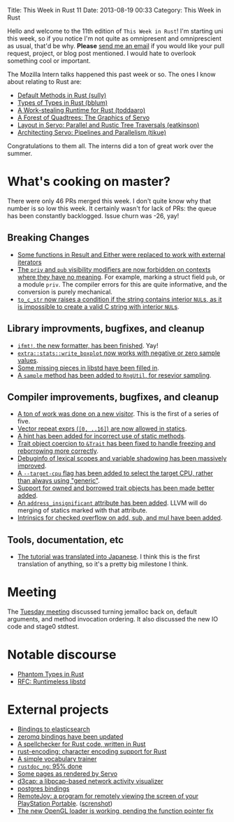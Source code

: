 Title: This Week in Rust 11
Date: 2013-08-19 00:33
Category: This Week in Rust

Hello and welcome to the 11th edition of `This Week in Rust`! I'm starting uni
this week, so if you notice I'm not quite as omnipresent and omniprescient as
usual, that'd be why. **Please** [send me an email](mailto:corey@octayn.net)
if you would like your pull request, project, or blog post mentioned. I would
hate to overlook something cool or important.

<!-- more -->

The Mozilla Intern talks happened this past week or so. The ones I know about
relating to Rust are:

- [Default Methods in Rust
  (sully)](https://air.mozilla.org/intern-presentation-sullivan/)
- [Types of Types in Rust
  (bblum)](https://air.mozilla.org/ben-blum-from-the-research-team-presents-types-of-types-in-rust/)
- [A Work-stealing Runtime for Rust
  (toddaaro)](https://air.mozilla.org/2013-intern-todd/)
- [A Forest of Quadtrees: The Graphics of
  Servo](https://air.mozilla.org/eston-schweickart-from-the-research-team-presents-a-forest-of-quadtrees-the-graphics-of-servo/)
- [Layout in Servo: Parallel and Rustic Tree Traversals
  (eatkinson)](https://air.mozilla.org/2013-intern-presentations-august-13/)
- [Architecting Servo: Pipelines and Parallelism
  (tikue)](https://air.mozilla.org/2013-intern-kuehn/)

Congratulations to them all. The interns did a ton of great work over the
summer.

# What's cooking on master?

There were only 46 PRs merged this week. I don't quite know why that number is
so low this week. It certainly wasn't for lack of PRs: the queue has been
constantly backlogged. Issue churn was -26, yay!

## Breaking Changes

- [Some functions in Result and Either were replaced to work with external
  iterators](https://github.com/mozilla/rust/pull/8526)
- [The `priv` and `pub` visibility modifiers are now forbidden on contexts
  where they have no meaning](https://github.com/mozilla/rust/pull/8423). For
  example, marking a struct field `pub`, or a module `priv`. The compiler
  errors for this are quite informative, and the conversion is purely
  mechanical.
- [`to_c_str` now raises a condition if the string contains interior `NUL`s,
  as it is impossible to create a valid C string with interior
  `NUL`s](https://github.com/mozilla/rust/pull/8532).

## Library improvments, bugfixes, and cleanup

- [`ifmt!`, the new formatter, has been
  finished](https://github.com/mozilla/rust/pull/8446). Yay!
- [`extra::stats::write_boxplot` now works with negative or zero sample
  values](https://github.com/mozilla/rust/pull/8453).
- [Some missing pieces in libstd have been filled
  in](https://github.com/mozilla/rust/pull/8452).
- [A `sample` method has been added to `RngUtil`, for resevior
  sampling](https://github.com/mozilla/rust/pull/8491).

## Compiler improvements, bugfixes, and cleanup

- [A ton of work was done on a new
  visitor](https://github.com/mozilla/rust/pull/8527). This is the first of a
  series of five.
- [Vector repeat exprs (`[0, ..16]`) are now allowed in
  statics](https://github.com/mozilla/rust/pull/8483).
- [A hint has been added for incorrect use of static
  methods](https://github.com/mozilla/rust/pull/8477).
- [Trait object coercion to `&Trait` has been fixed to handle freezing and
  reborrowing more correctly](https://github.com/mozilla/rust/pull/8497).
- [Debuginfo of lexical scopes and variable shadowing has been massively
  improved](https://github.com/mozilla/rust/pull/8329).
- [A `--target-cpu` flag has been added to select the target CPU, rather than
  always using "generic"](https://github.com/mozilla/rust/pull/8410).
- [Support for owned and borrowed trait objects has been made better
  added](https://github.com/mozilla/rust/pull/8455).
- [An `address_insignificant` attribute has been
  added](https://github.com/mozilla/rust/pull/8421). LLVM will do merging of
  statics marked with that attribute.
- [Intrinsics for checked overflow on add, sub, and mul have been
  added](https://github.com/mozilla/rust/pull/8408).

## Tools, documentation, etc

- [The tutorial was translated into
  Japanese](https://github.com/mozilla/rust/pull/8469). I think this is the
  first translation of anything, so it's a pretty big milestone I think.

# Meeting

The [Tuesday
meeting](https://github.com/mozilla/rust/wiki/Meeting-weekly-2013-08-13)
discussed turning jemalloc back on, default arguments, and method invocation
ordering. It also discussed the new IO code and stage0 stdtest.

# Notable discourse

- [Phantom Types in
  Rust](http://bluishcoder.co.nz/2013/08/15/phantom_types_in_rust.html)
- [RFC: Runtimeless
  libstd](http://www.reddit.com/r/rust/comments/1k6hua/rustdev_rfc_runtimeless_libstd/)

# External projects

- [Bindings to elasticsearch](https://github.com/erickt/rust-elasticsearch)
- [zeromq bindings have been updated](https://github.com/erickt/rust-zmq)
- [A spellchecker for Rust code, written in Rust](https://github.com/huonw/spellck)
- [rust-encoding: character encoding support for
  Rust](http://www.reddit.com/r/rust/comments/1kd8ah/rustencoding_character_encoding_support_for_rust/)
- [A simple vocabulary
  trainer](http://www.reddit.com/r/rust/comments/1kctjn/my_first_rust_program_vocabulary_trainer/)
- [`rustdoc_ng`: 95%
  done](http://www.reddit.com/r/rust/comments/1k7mfn/rustdev_rustdoc_ng_95_done/)
- [Some pages as rendered by
  Servo](http://www.reddit.com/r/rust/comments/1k5kqx/some_pages_in_servo_as_of_20130810/)
- [d3cap: a libpcap-based network activity
  visualizer](https://github.com/jfager/d3cap)
- [postgres bindings](https://github.com/sfackler/rust-postgres)
- [RemoteJoy: a program for remotely viewing the screen of your PlayStation
  Portable](https://gist.github.com/luqmana/6264106).
  ([screnshot](http://i.imgur.com/9Kda25J.jpg))
- [The new OpenGL loader is working, pending the function pointer
  fix](https://github.com/bjz/gl-rs)
